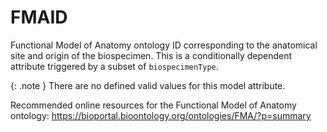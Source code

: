 # FMAID
Functional Model of Anatomy ontology ID corresponding to the anatomical site and origin of the biospecimen. This is a conditionally dependent attribute triggered by a subset of `biospecimenType`.


{: .note }
There are no defined valid values for this model attribute.

Recommended online resources for the Functional Model of Anatomy ontology: <https://bioportal.bioontology.org/ontologies/FMA/?p=summary>
